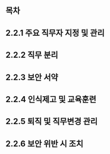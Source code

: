 ## 목차

## 2.2.1 주요 직무자 지정 및 관리

## 2.2.2 직무 분리

## 2.2.3 보안 서약

## 2.2.4 인식제고 및 교육훈련

## 2.2.5 퇴직 및 직무변경 관리

## 2.2.6 보안 위반 시 조치